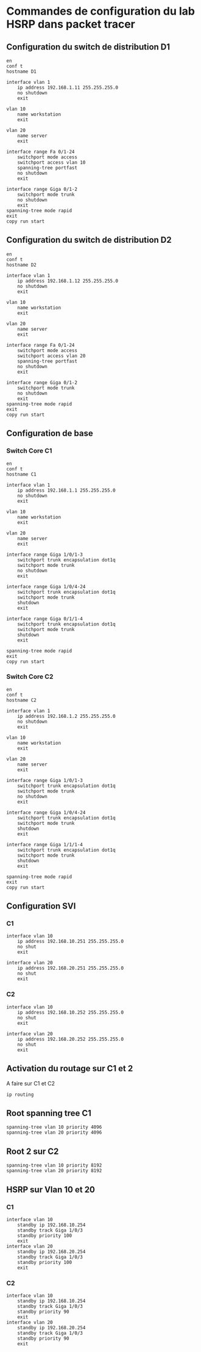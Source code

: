 # Commandes de configuration du lab HSRP dans packet tracer

## Configuration du switch de distribution D1

```ios
en
conf t
hostname D1

interface vlan 1
    ip address 192.168.1.11 255.255.255.0
    no shutdown
    exit

vlan 10
    name workstation
    exit

vlan 20
    name server
    exit

interface range Fa 0/1-24
    switchport mode access
    switchport access vlan 10
    spanning-tree portfast
    no shutdown
    exit

interface range Giga 0/1-2
    switchport mode trunk
    no shutdown
    exit
spanning-tree mode rapid
exit
copy run start
```

## Configuration du switch de distribution D2

```ios
en
conf t
hostname D2

interface vlan 1
    ip address 192.168.1.12 255.255.255.0
    no shutdown
    exit

vlan 10
    name workstation
    exit

vlan 20
    name server
    exit

interface range Fa 0/1-24
    switchport mode access
    switchport access vlan 20
    spanning-tree portfast
    no shutdown
    exit

interface range Giga 0/1-2
    switchport mode trunk
    no shutdown
    exit
spanning-tree mode rapid
exit
copy run start
```

## Configuration de base

### Switch Core C1

```ios
en
conf t
hostname C1

interface vlan 1
    ip address 192.168.1.1 255.255.255.0
    no shutdown
    exit

vlan 10
    name workstation
    exit

vlan 20
    name server
    exit

interface range Giga 1/0/1-3
    switchport trunk encapsulation dot1q 
    switchport mode trunk
    no shutdown
    exit

interface range Giga 1/0/4-24
    switchport trunk encapsulation dot1q 
    switchport mode trunk
    shutdown
    exit

interface range Giga 0/1/1-4
    switchport trunk encapsulation dot1q 
    switchport mode trunk
    shutdown
    exit

spanning-tree mode rapid
exit
copy run start
```

### Switch Core C2

```ios
en
conf t
hostname C2

interface vlan 1
    ip address 192.168.1.2 255.255.255.0
    no shutdown
    exit

vlan 10
    name workstation
    exit

vlan 20
    name server
    exit

interface range Giga 1/0/1-3
    switchport trunk encapsulation dot1q 
    switchport mode trunk
    no shutdown
    exit

interface range Giga 1/0/4-24
    switchport trunk encapsulation dot1q 
    switchport mode trunk
    shutdown
    exit

interface range Giga 1/1/1-4
    switchport trunk encapsulation dot1q
    switchport mode trunk
    shutdown
    exit

spanning-tree mode rapid
exit
copy run start
```

## Configuration SVI

### C1

```ios
interface vlan 10
    ip address 192.168.10.251 255.255.255.0
    no shut
    exit

interface vlan 20
    ip address 192.168.20.251 255.255.255.0
    no shut
    exit
```

### C2

```ios
interface vlan 10
    ip address 192.168.10.252 255.255.255.0
    no shut
    exit

interface vlan 20
    ip address 192.168.20.252 255.255.255.0
    no shut
    exit
```

## Activation du routage sur C1 et 2

A faire sur C1 et C2

```ios
ip routing
```

## Root spanning tree C1

```ios
spanning-tree vlan 10 priority 4096
spanning-tree vlan 20 priority 4096
```

## Root 2 sur C2

```ios
spanning-tree vlan 10 priority 8192
spanning-tree vlan 20 priority 8192
```

## HSRP sur Vlan 10 et 20

### C1

```ios
interface vlan 10
    standby ip 192.168.10.254
    standby track Giga 1/0/3
    standby priority 100
    exit
interface vlan 20
    standby ip 192.168.20.254
    standby track Giga 1/0/3
    standby priority 100
    exit
```

### C2

```ios
interface vlan 10
    standby ip 192.168.10.254
    standby track Giga 1/0/3
    standby priority 90
    exit
interface vlan 20
    standby ip 192.168.20.254
    standby track Giga 1/0/3
    standby priority 90
    exit
```








